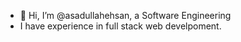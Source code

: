 - 👋 Hi, I’m @asadullahehsan, a Software Engineering
- I have experience in full stack web develpoment.
<!---
asadullahehsan/asadullahehsan is a ✨ special ✨ repository because its `README.md` (this file) appears on your GitHub profile.
You can click the Preview link to take a look at your changes.
--->
